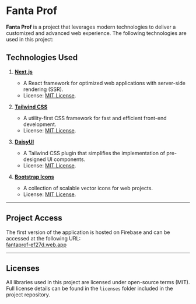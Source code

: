 # Fanta Prof

**Fanta Prof** is a project that leverages modern technologies to deliver a customized and advanced web experience. The following technologies are used in this project:

## Technologies Used

1. **[Next.js](https://nextjs.org/)**

   - A React framework for optimized web applications with server-side rendering (SSR).
   - License: [MIT License](https://github.com/vercel/next.js/blob/canary/LICENSE.md).

2. **[Tailwind CSS](https://tailwindcss.com/)**

   - A utility-first CSS framework for fast and efficient front-end development.
   - License: [MIT License](https://github.com/tailwindlabs/tailwindcss/blob/master/LICENSE).

3. **[DaisyUI](https://daisyui.com/)**

   - A Tailwind CSS plugin that simplifies the implementation of pre-designed UI components.
   - License: [MIT License](https://github.com/saadeghi/daisyui/blob/master/LICENSE).

4. **[Bootstrap Icons](https://icons.getbootstrap.com/)**
   - A collection of scalable vector icons for web projects.
   - License: [MIT License](https://github.com/twbs/icons/blob/main/LICENSE.md).

---

## Project Access

The first version of the application is hosted on Firebase and can be accessed at the following URL:  
[fantaprof-ef27d.web.app](https://fantaprof-ef27d.web.app)

---

## Licenses

All libraries used in this project are licensed under open-source terms (MIT). Full license details can be found in the `licenses` folder included in the project repository.
